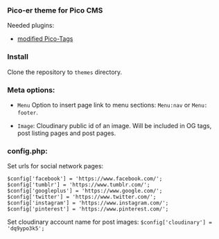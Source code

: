 ### Pico-er theme for Pico CMS

Needed plugins:

* [modified Pico-Tags](https://github.com/lorraul/Pico-Tags)

### Install

Clone the repository to `themes` directory.

### Meta options:

* `Menu` Option to insert page link to menu sections: `Menu:nav` or `Menu: footer`.

* `Image`: Cloudinary public id of an image. Will be included in OG tags, post listing pages and post pages.



### config.php:

Set urls for social network pages:
```
$config['facebook'] = 'https://www.facebook.com/';
$config['tumblr'] = 'https://www.tumblr.com/';
$config['googleplus'] = 'https://www.google.com/';
$config['twitter'] = 'https://www.twitter.com/';
$config['instagram'] = 'https://www.instagram.com/';
$config['pinterest'] = 'https://www.pinterest.com/';
```

Set cloudinary account name for post images:
`$config['cloudinary'] = 'dq9ypo3k5';`